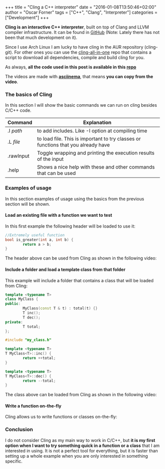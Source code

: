 +++
title = "Cling a C++ interpreter"
date = "2016-01-08T13:50:46+02:00"
author = "Oscar Forner"
tags = ["C++", "Clang", "Interpreter"]
categories = ["Development"]
+++

**Cling is an interactive C++ interpreter**, built on top of Clang and LLVM compiler infrastructure. It can be found in
[GitHub](https://github.com/vgvassilev/cling) (Note: Lately there has not been that much development on it).

Since I use Arch Linux I am lucky to have cling in the AUR repository (cling-git). For other ones you can use the
[cling-all-in-one](https://github.com/karies/cling-all-in-one/) repo that contains a script to download all dependencies, compile and build cling for you.

As always, **all the code used in this post is available in this [repo](https://github.com/maitesin/blog/tree/master/cling_interpreter_2016_01_08/src)**

The videos are made with **[asciinema](https://asciinema.org/)**, that means **you can copy from the video**.

### The basics of Cling

In this section I will show the basic commands we can run on cling besides C/C++ code.

| Command | Explanation |
|---|---|
| .I *path* | to add includes. Like -I option at compiling time |
| .L *file* | to load file. This is important to try classes or functions that you already have |
| .rawInput | Toggle wrapping and printing the execution results of the input |
| .help | Shows a nice help with these and other commands that can be used |

### Examples of usage

In this section examples of usage using the basics from the previous section will be shown.

#### Load an existing file with a function we want to test

In this first example the following header will be loaded to use it:

``` c
//Extremely useful function
bool is_greater(int a, int b) {
        return a > b;
}
```

The header above can be used from Cling as shown in the following video:
<script type="text/javascript" src="https://asciinema.org/a/0tlo8e6kltl1lvqcrm8vz6pxr.js"
id="asciicast-0tlo8e6kltl1lvqcrm8vz6pxr" async></script>

#### Include a folder and load a template class from that folder

This example will include a folder that contains a class that will be loaded from Cling:

``` cpp
template <typename T>
class MyClass {
public:
        MyClass(const T & t) : total(t) {}
        T inc();
        T dec();
private:
        T total;
};
```

``` cpp
#include "my_class.h"

template <typename T>
T MyClass<T>::inc() {
        return ++total;
}

template <typename T>
T MyClass<T>::dec() {
        return --total;
}
```

The class above can be loaded from Cling as shown in the following video:
<script type="text/javascript" src="https://asciinema.org/a/6dn649p755qhet4dr854vsclz.js"
id="asciicast-6dn649p755qhet4dr854vsclz" async></script>

#### Write a function on-the-fly

Cling allows us to write functions or classes on-the-fly:
<script type="text/javascript" src="https://asciinema.org/a/82i6wmeyjiyd2j6ohlhum0zm9.js"
id="asciicast-82i6wmeyjiyd2j6ohlhum0zm9" async></script>

### Conclusion

I do not consider Cling as my main way to work in C/C++, but **it is my first option when I want to try something quick
in a function or a class** that I am interested in using. It is not a perfect tool for everything, but it is faster than setting
up a whole example when you are only interested in something specific.
